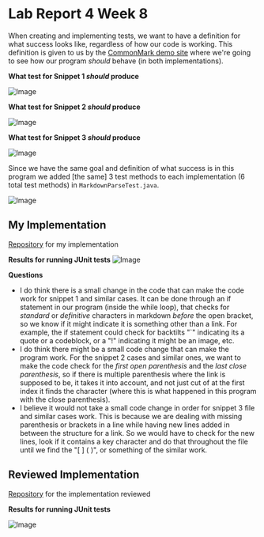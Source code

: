 # Lab Report 4 Week 8

When creating and implementing tests, we want to have a definition for what success looks like, regardless of how our code is working. This definition is given to us by the [CommonMark demo site](https://spec.commonmark.org/dingus/) where we're going to see how our program *should* behave (in both implementations).

**What test for Snippet 1 *should* produce**

![Image](snippet1.PNG)

**What test for Snippet 2 *should* produce**

![Image](snippet2.PNG)

**What test for Snippet 3 *should* produce**

![Image](snippet3.PNG)

Since we have the same goal and definition of what success is in this program we added [the same] 3 test methods to each implementation (6 total test methods) in `MarkdownParseTest.java`.

![Image](tests1.PNG)


## My Implementation
[Repository](https://github.com/EvelyneAvila/markdown-parse) for my implementation

**Results for running JUnit tests**
![Image](test12.PNG)


**Questions**
* I do think there is a small change in the code that can make the code work for snippet 1 and similar cases. It can be done through an if statement in our program (inside the while loop), that checks for *standard* or *definitive* characters in markdown *before* the open bracket, so we know if it might indicate it is something other than a link. For example, the if statement could check for backtilts "`" indicating its a quote or a codeblock, or a "!" indicating it might be an image, etc. 
* I do think there might be a small code change that can make the program work. For the snippet 2 cases and similar ones, we want to make the code check for the *first open parenthesis*  and the *last close parenthesis*, so if there is multiple parenthesis where the link is supposed to be, it takes it into account, and not just cut of at the first index it finds the character (where this is what happened in this program with the close parenthesis).
* I believe it would not take a small code change in order for snippet 3 file and similar cases work. This is because we are dealing with missing parenthesis or brackets in a line while having new lines added in between the structure for a link. So we would have to check for the new lines, look if it contains a key character and do that throughout the file until we find the "[ ] ( )", or something of the similar work.

## Reviewed Implementation
[Repository](https://github.com/iireneliao/markdown-parse) for the implementation reviewed

**Results for running JUnit tests**

![Image](testSnippets.PNG)